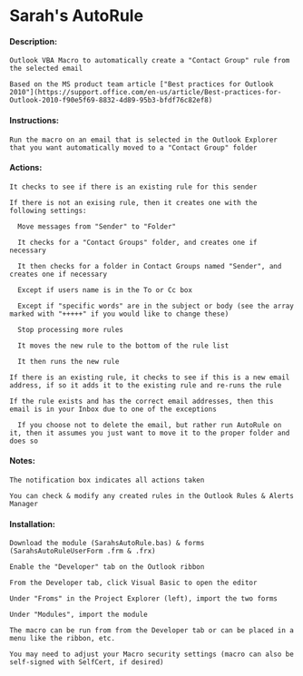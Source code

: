 # Sarah's AutoRule

#### Description:

    Outlook VBA Macro to automatically create a "Contact Group" rule from the selected email
    
    Based on the MS product team article ["Best practices for Outlook 2010"](https://support.office.com/en-us/article/Best-practices-for-Outlook-2010-f90e5f69-8832-4d89-95b3-bfdf76c82ef8)
    
#### Instructions:

    Run the macro on an email that is selected in the Outlook Explorer that you want automatically moved to a "Contact Group" folder
    
#### Actions:

    It checks to see if there is an existing rule for this sender
    
    If there is not an exising rule, then it creates one with the following settings:
    
      Move messages from "Sender" to "Folder"
      
      It checks for a "Contact Groups" folder, and creates one if necessary
      
      It then checks for a folder in Contact Groups named "Sender", and creates one if necessary
      
      Except if users name is in the To or Cc box
      
      Except if "specific words" are in the subject or body (see the array marked with "+++++" if you would like to change these)
      
      Stop processing more rules
      
      It moves the new rule to the bottom of the rule list
      
      It then runs the new rule
      
    If there is an existing rule, it checks to see if this is a new email address, if so it adds it to the existing rule and re-runs the rule
    
    If the rule exists and has the correct email addresses, then this email is in your Inbox due to one of the exceptions
    
      If you choose not to delete the email, but rather run AutoRule on it, then it assumes you just want to move it to the proper folder and does so
      
#### Notes:

    The notification box indicates all actions taken
    
    You can check & modify any created rules in the Outlook Rules & Alerts Manager
    
#### Installation:

    Download the module (SarahsAutoRule.bas) & forms (SarahsAutoRuleUserForm .frm & .frx)
    
    Enable the "Developer" tab on the Outlook ribbon
    
    From the Developer tab, click Visual Basic to open the editor
    
    Under "Froms" in the Project Explorer (left), import the two forms
    
    Under "Modules", import the module
    
    The macro can be run from from the Developer tab or can be placed in a menu like the ribbon, etc.
    
    You may need to adjust your Macro security settings (macro can also be self-signed with SelfCert, if desired)
